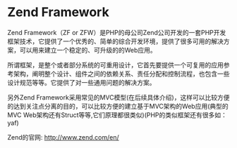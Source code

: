# Zend Framework

Zend Framework（ZF or ZFW）是PHP的母公司Zend公司开发的一套PHP开发框架技术，它提供了一个优秀的、简单的综合开发环境，提供了很多可用的解决方案，可以用来建立一个稳定的、可升级的的Web应用。

所谓框架，是整个或者部分系统的可重用设计，它首先要提供一个可复用的应用参考架构，阐明整个设计、组件之间的依赖关系、责任分配和控制流程，也包含一些设计规范等等。它提供了对一些通用问题的解决方案。

另外Zend Framework采用常见的MVC模型(在后续具体介绍)，这样可以比较方便的达到关注点分离的目的，可以比较方便的建立基于MVC架构的Web应用(典型的MVC Web架构还有Struct等等,它们原理都很类似)(PHP的类似框架还有很多如：yaf)

Zend的官网: http://www.zend.com/en/
